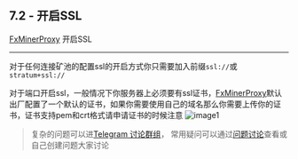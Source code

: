[Telegram 讨论群组]:https://t.me/FxminerChat
[问题讨论]:https://github.com/FxPool/FXMinerProxy/issues
[FxMinerProxy]:https://github.com/FxPool/FXMinerProxy
[image1]:https://raw.githubusercontent.com/FxPool/FXMinerProxy/main/image/tutorial/ch7-ssl-upload.png

## 7.2 - 开启SSL
[FxMinerProxy] 开启SSL
___
对于任何连接矿池的配置ssl的开启方式你只需要加入前缀`ssl://`或`stratum+ssl://`

对于端口开启ssl，一般情况下你服务器上必须要有ssl证书，[FxMinerProxy]默认出厂配置了一个默认的证书，如果你需要使用自己的域名那么你需要上传你的证书，证书支持pem和crt格式请申请证书的时候注意
![image1]

> 复杂的问题可以进[Telegram 讨论群组]， 常用疑问可以通过[问题讨论]查看或自己创建问题大家讨论